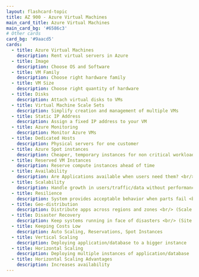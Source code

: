 ```yaml
---
layout: flashcard-topic
title: AZ 900 - Azure Virtual Machines
main_card_title: Azure Virtual Machines
main_card_bg: '#6586c3'
# Other cards
card_bg: '#9aacd5'
cards:
  - title: Azure Virtual Machines
    description: Rent virtual servers in Azure
  - title: Image
    description: Choose OS and Software
  - title: VM Family
    description: Choose right hardware family
  - title: VM Size
    description: Choose right quantity of hardware
  - title: Disks
    description: Attach virtual disks to VMs
  - title: Virtual Machine Scale Sets
    description: Simplify creation and management of multiple VMs
  - title: Static IP Address
    description: Assign a fixed IP address to your VM
  - title: Azure Monitoring
    description: Monitor Azure VMs
  - title: Dedicated Hosts
    description: Physical servers for one customer
  - title: Azure Spot instances
    description: Cheaper, temporary instances for non critical workloads
  - title: Reserved VM Instances
    description: Reserve compute instances ahead of time
  - title: Availability
    description: Are Applications available when users need them? <br/> (Availability Sets, Scale Sets, Multiple AZs and Regions)
  - title: Scalability
    description: Handle growth in users/traffic/data without performance drop. <br/> (VM Size, Scale Sets, Load Balancers)
  - title: Resilience
    description: System provides acceptable behavior when parts fail <br/> (Scale Sets, Load Balancers)
  - title: Geo-distribution
    description: Distribute apps across regions and zones <br/> (Scale Sets, Load Balancers)
  - title: Disaster Recovery
    description: Keep systems running in face of disasters <br/> (Site Recovery)
  - title: Keeping Costs Low
    description: Auto Scaling, Reservations, Spot Instances
  - title: Vertical Scaling
    description: Deploying application/database to a bigger instance
  - title: Horizontal Scaling
    description: Deploying multiple instances of application/database
  - title: Horizontal Scaling Advantages
    description: Increases availability
---
```


